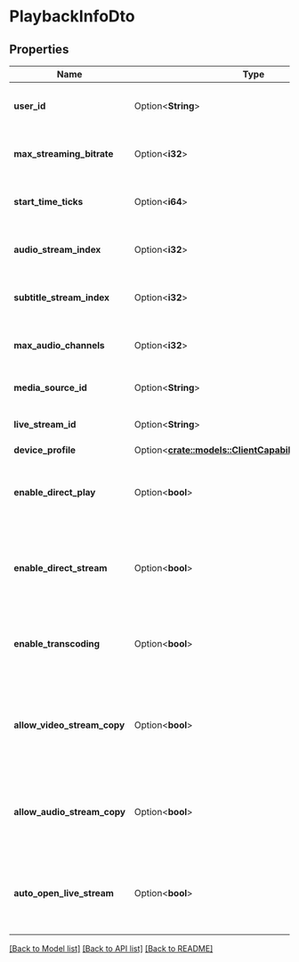# PlaybackInfoDto

## Properties

Name | Type | Description | Notes
------------ | ------------- | ------------- | -------------
**user_id** | Option<**String**> | Gets or sets the playback userId. | [optional]
**max_streaming_bitrate** | Option<**i32**> | Gets or sets the max streaming bitrate. | [optional]
**start_time_ticks** | Option<**i64**> | Gets or sets the start time in ticks. | [optional]
**audio_stream_index** | Option<**i32**> | Gets or sets the audio stream index. | [optional]
**subtitle_stream_index** | Option<**i32**> | Gets or sets the subtitle stream index. | [optional]
**max_audio_channels** | Option<**i32**> | Gets or sets the max audio channels. | [optional]
**media_source_id** | Option<**String**> | Gets or sets the media source id. | [optional]
**live_stream_id** | Option<**String**> | Gets or sets the live stream id. | [optional]
**device_profile** | Option<[**crate::models::ClientCapabilitiesDeviceProfile**](ClientCapabilities_DeviceProfile.md)> |  | [optional]
**enable_direct_play** | Option<**bool**> | Gets or sets a value indicating whether to enable direct play. | [optional]
**enable_direct_stream** | Option<**bool**> | Gets or sets a value indicating whether to enable direct stream. | [optional]
**enable_transcoding** | Option<**bool**> | Gets or sets a value indicating whether to enable transcoding. | [optional]
**allow_video_stream_copy** | Option<**bool**> | Gets or sets a value indicating whether to enable video stream copy. | [optional]
**allow_audio_stream_copy** | Option<**bool**> | Gets or sets a value indicating whether to allow audio stream copy. | [optional]
**auto_open_live_stream** | Option<**bool**> | Gets or sets a value indicating whether to auto open the live stream. | [optional]

[[Back to Model list]](../README.md#documentation-for-models) [[Back to API list]](../README.md#documentation-for-api-endpoints) [[Back to README]](../README.md)


